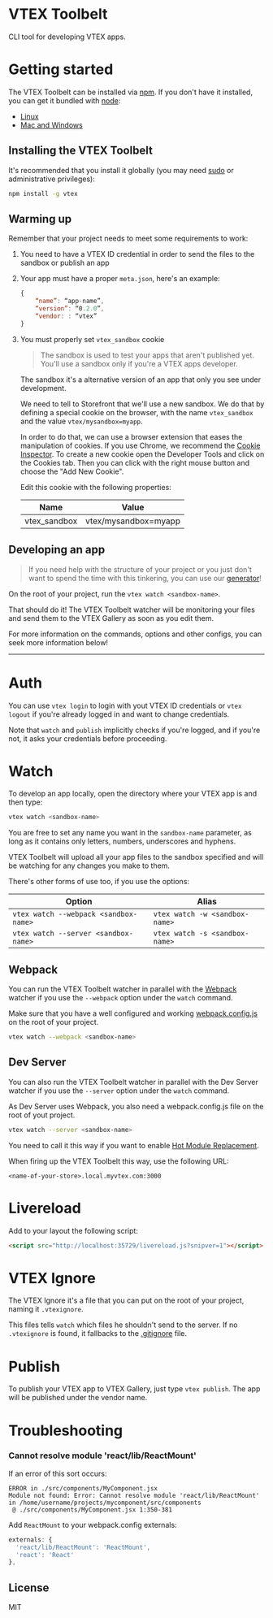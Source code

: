# VTEX Toolbelt

CLI tool for developing VTEX apps.


# Getting started

The VTEX Toolbelt can be installed via [npm](https://www.npmjs.com/).
If you don't have it installed, you can get it bundled with [node](https://nodejs.org/):
 - [Linux](https://gist.github.com/isaacs/579814)
 - [Mac and Windows](https://nodejs.org/download/)

## Installing the VTEX Toolbelt

It's recommended that you install it globally (you may need [sudo](http://wiki.ubuntu-br.org/RootSudo) or administrative privileges):

```sh
npm install -g vtex
```

## Warming up

Remember that your project needs to meet some requirements to work:

1. You need to have a VTEX ID credential in order to send the files to the sandbox or publish an app
2. Your app must have a proper `meta.json`, here's an example:

    ```javascript
    {
        “name”: “app-name”,
        “version”: “0.2.0”,
        “vendor: : “vtex”
    }
    ```

4. You must properly set `vtex_sandbox` cookie

    > The sandbox is used to test your apps that aren't published yet.
    > You'll use a sandbox only if you're a VTEX apps developer.
    
    The sandbox it's a alternative version of an app that only you see under development.
    
    We need to tell to Storefront that we'll use a new sandbox. We do that by defining a special cookie on the browser, with the name `vtex_sandbox` and the value `vtex/mysandbox=myapp`.
    
    In order to do that, we can use a browser extension that eases the manipulation of cookies. If you use Chrome, we recommend the [Cookie Inspector](https://chrome.google.com/webstore/detail/cookie-inspector/jgbbilmfbammlbbhmmgaagdkbkepnijn?utm_source=chrome-app-launcher-info-dialog). To create a new cookie open the Developer Tools and click on the Cookies tab. Then you can click with the right mouse button and choose the "Add New Cookie".
    
    Edit this cookie with the following properties:
    
    Name|Value
    ---|---
    vtex_sandbox|vtex/mysandbox=myapp

## Developing an app

> If you need help with the structure of your project or you just don't want to spend the time with this tinkering, you can use our [generator](https://open.spotify.com/track/5mCprFWOqe0jB96v9RhLBo)!

On the root of your project, run the `vtex watch <sandbox-name>`.

That should do it! The VTEX Toolbelt watcher will be monitoring your files and send them to the VTEX Gallery as soon as you edit them.

For more information on the commands, options and other configs, you can seek more information below!

---

# Auth

You can use `vtex login` to login with yout VTEX ID credentials or `vtex logout` if you're already logged in and want to change credentials.

Note that `watch` and `publish` implicitly checks if you're logged, and if you're not, it asks your credentials before proceeding.


# Watch

To develop an app locally, open the directory where your VTEX app is and then type:

```sh
vtex watch <sandbox-name>
```

You are free to set any name you want in the `sandbox-name` parameter, as long as it contains only letters, numbers, underscores and hyphens.

VTEX Toolbelt will upload all your app files to the sandbox specified and will be watching for any changes you make to them.

There's other forms of use too, if you use the options:

Option|Alias
---|---
`vtex watch --webpack <sandbox-name>`|`vtex watch -w <sandbox-name>`
`vtex watch --server <sandbox-name>`|`vtex watch -s <sandbox-name>`

## Webpack

You can run the VTEX Toolbelt watcher in parallel with the [Webpack](http://webpack.github.io/) watcher if you use the `--webpack` option under the `watch` command.

Make sure that you have a well configured and working [webpack.config.js](http://webpack.github.io/docs/tutorials/getting-started/#config-file) on the root of your project.

```sh
vtex watch --webpack <sandbox-name>
```

## Dev Server

You can also run the VTEX Toolbelt watcher in parallel with the Dev Server watcher if you use the `--server` option under the `watch` command.

As Dev Server uses Webpack, you also need a webpack.config.js file on the root of yout project.

```sh
vtex watch --server <sandbox-name>
```

You need to call it this way if you want to enable [Hot Module Replacement](http://webpack.github.io/docs/hot-module-replacement-with-webpack.html).

When firing up the VTEX Toolbelt this way, use the following URL:

`<name-of-your-store>.local.myvtex.com:3000`


# Livereload

Add to your layout the following script:

```html
<script src="http://localhost:35729/livereload.js?snipver=1"></script>
```


# VTEX Ignore

The VTEX Ignore it's a file that you can put on the root of your project, naming it `.vtexignore`.

This files tells `watch` which files he shouldn't send to the server.
If no `.vtexignore` is found, it fallbacks to the [.gitignore](http://git-scm.com/docs/gitignore) file.


# Publish

To publish your VTEX app to VTEX Gallery, just type `vtex publish`. The app will be published under the vendor name.


# Troubleshooting

### Cannot resolve module 'react/lib/ReactMount'

If an error of this sort occurs:

```
ERROR in ./src/components/MyComponent.jsx
Module not found: Error: Cannot resolve module 'react/lib/ReactMount' in /home/username/projects/mycomponent/src/components
 @ ./src/components/MyComponent.jsx 1:350-381
```

Add `ReactMount` to your webpack.config externals:

```js
externals: {
  'react/lib/ReactMount': 'ReactMount',
  'react': 'React'
},
```


## License

MIT